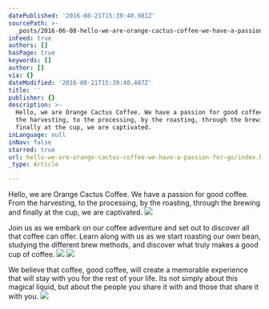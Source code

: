 ```yaml
---
datePublished: '2016-08-21T15:39:40.981Z'
sourcePath: >-
  _posts/2016-06-08-hello-we-are-orange-cactus-coffee-we-have-a-passion-for-go.md
inFeed: true
authors: []
hasPage: true
keywords: []
author: []
via: {}
dateModified: '2016-08-21T15:39:40.487Z'
title: ''
publisher: {}
description: >-
  Hello, we are Orange Cactus Coffee. We have a passion for good coffee. From
  the harvesting, to the processing, by the roasting, through the brewing and
  finally at the cup, we are captivated.
inLanguage: null
inNav: false
starred: true
url: hello-we-are-orange-cactus-coffee-we-have-a-passion-for-go/index.html
_type: Article

---
```

Hello, we are Orange Cactus Coffee. We have a passion for good coffee. From the harvesting, to the processing, by the roasting, through the brewing and finally at the cup, we are captivated.
![](https://the-grid-user-content.s3-us-west-2.amazonaws.com/6544caa5-387f-44e4-963c-6d3cfc1e023e.jpg)

Join us as we embark on our coffee adventure and set out to discover all that coffee can offer. Learn along with us as we start roasting our own bean, studying the different brew methods, and discover what truly makes a good cup of coffee.
![](https://the-grid-user-content.s3-us-west-2.amazonaws.com/168de718-e809-458f-b700-6142fa2d72dc.jpg)
![](https://the-grid-user-content.s3-us-west-2.amazonaws.com/4d895457-cda6-4f96-a9d8-a59c21b4401f.jpg)

We believe that coffee, good coffee, will create a memorable experience that will stay with you for the rest of your life. Its not simply about this magical liquid, but about the people you share it with and those that share it with you.
![](https://the-grid-user-content.s3-us-west-2.amazonaws.com/cd27706d-989d-450f-af4c-fb2a2a992a6d.jpg)